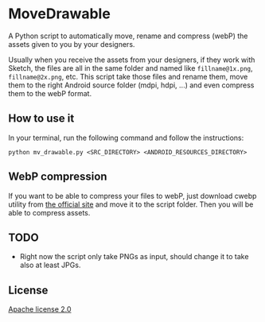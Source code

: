 
# MoveDrawable
A Python script to automatically move, rename and compress (webP) the assets given to you by your designers.

Usually when you receive the assets from your designers, if they work with Sketch, the files are all in the same folder and named like `fillname@1x.png`, `fillname@2x.png`, etc.
This script take those files and rename them, move them to the right Android source folder (mdpi, hdpi, ...) and even compress them to the webP format.

## How to use it
In your terminal, run the following command and follow the instructions:

    python mv_drawable.py <SRC_DIRECTORY> <ANDROID_RESOURCES_DIRECTORY>

## WebP compression
If you want to be able to compress your files to webP, just download cwebp utility from [the official site](https://developers.google.com/speed/webp/docs/using) and move it to the script folder.
Then you will be able to compress assets.

## TODO
- Right now the script only take PNGs as input, should change it to take also at least JPGs.

## License
[Apache license 2.0](https://github.com/euitam/MoveDrawable/blob/master/LICENSE)
